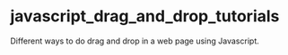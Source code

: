 # javascript_drag_and_drop_tutorials
Different ways to do drag and drop in a web page using Javascript.
